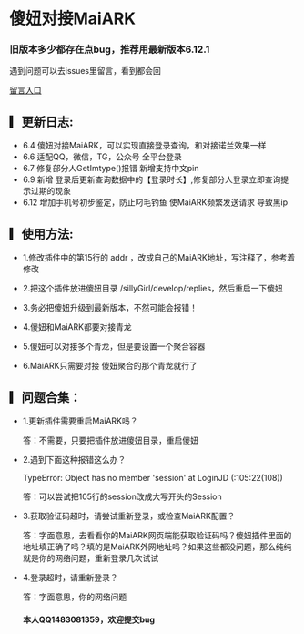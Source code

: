 # 傻妞对接MaiARK

  ### 旧版本多少都存在点bug，推荐用最新版本6.12.1
遇到问题可以去issues里留言，看到都会回

  [留言入口](https://github.com/zhacha222/sillyGirljs/issues/1)
  
## ▎更新日志:

* 6.4 傻妞对接MaiARK，可以实现直接登录查询，和对接诺兰效果一样 
* 6.6 适配QQ，微信，TG，公众号 全平台登录 
* 6.7 修复部分人GetImtype()报错 新增支持中文pin 
* 6.9 新增 登录后更新查询数据中的【登录时长】,修复部分人登录立即查询提示过期的现象
* 6.12 增加手机号初步鉴定，防止叼毛钓鱼 使MaiARK频繁发送请求 导致黑ip


## ▎使用方法:

* 1.修改插件中的第15行的 addr ，改成自己的MaiARK地址，写注释了，参考着修改

* 2.把这个插件放进傻妞目录 /sillyGirl/develop/replies，然后重启一下傻妞

* 3.务必把傻妞升级到最新版本，不然可能会报错！

* 4.傻妞和MaiARK都要对接青龙

* 5.傻妞可以对接多个青龙，但是要设置一个聚合容器

* 6.MaiARK只需要对接 傻妞聚合的那个青龙就行了

## ▎问题合集️：

* 1.更新插件需要重启MaiARK吗？

   答：不需要，只要把插件放进傻妞目录，重启傻妞

* 2.遇到下面这种报错这么办？

   TypeError: Object has no member 'session' at LoginJD (<eval>:105:22(108))

   答：可以尝试把105行的session改成大写开头的Session

* 3.获取验证码超时，请尝试重新登录，或检查MaiARK配置？

   答：字面意思，去看看你的MaiARK网页端能获取验证码吗？傻妞插件里面的地址填正确了吗？填的是MaiARK外网地址吗？如果这些都没问题，那么纯纯就是你的网络问题，重新登录几次试试


* 4.登录超时，请重新登录？
  
   答：字面意思，你的网络问题


   #### 本人QQ1483081359，欢迎提交bug
 
